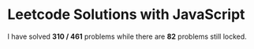 # Leetcode Solutions with JavaScript

I have solved **310 / 461** problems while there are **82** problems still locked.



